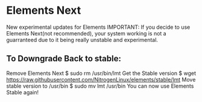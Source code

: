 # Elements Next
New experimental updates for Elements
IMPORTANT: If you decide to use Elements Next(not recommended), your system working is not a guarranteed due to it being really unstable and experimental.

## To Downgrade Back to stable:
Remove Elements Next
$ sudo rm /usr/bin/lmt
Get the Stable version
$ wget https://raw.githubusercontent.com/NitrogenLinux/elements/stable/lmt
Move stable version to /usr/bin
$ sudo mv lmt /usr/bin
You can now use Elements Stable again!
